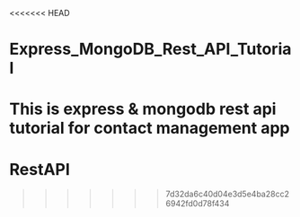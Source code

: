 <<<<<<< HEAD
# Express_MongoDB_Rest_API_Tutorial
This is express &amp; mongodb rest api tutorial for contact management app
=======
# RestAPI
>>>>>>> 7d32da6c40d04e3d5e4ba28cc26942fd0d78f434
